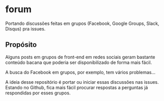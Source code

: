 # forum
Portando discussões feitas em grupos (Facebook, Google Groups, Slack, Disqus) pra issues.

## Propósito

Alguns posts em grupos de front-end em redes sociais geram bastante conteúdo bacana que poderia ser disponibilizado de forma mais fácil.

A busca do Facebook em grupos, por exemplo, tem vários problemas...

A ideia desse repositório é portar ou iniciar essas discussões nas issues. Estando no Github, fica mais fácil procurar respostas a perguntas já respondidas por esses grupos.
